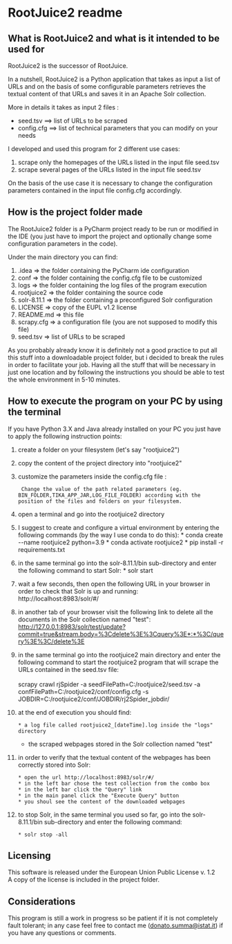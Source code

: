 # RootJuice2 readme     

## What is RootJuice2 and what is it intended to be used for

RootJuice2 is the successor of RootJuice.

In a nutshell, RootJuice2 is a Python application that takes as input a list of URLs and on the basis of some configurable parameters retrieves the textual content of that URLs and saves it in an Apache Solr collection.

More in details it takes as input 2 files :

* seed.tsv ==> list of URLs to be scraped
* config.cfg ==> list of technical parameters that you can modify on your needs

I developed and used this program for 2 different use cases:
1) scrape only the homepages of the URLs listed in the input file seed.tsv
2) scrape several pages of the URLs listed in the input file seed.tsv

On the basis of the use case it is necessary to change the configuration parameters contained in the input file config.cfg accordingly.


## How is the project folder made

The RootJuice2 folder is a PyCharm project ready to be run or modified in the IDE (you just have to import the project and optionally change some configuration parameters in the code).

Under the main directory you can find:
1) .idea => the folder containing the PyCharm ide configuration
2) conf => the folder containing the config.cfg file to be customized
3) logs => the folder containing the log files of the program execution
4) rootjuice2 => the folder containing the source code
5) solr-8.11.1 => the folder containing a preconfigured Solr configuration
6) LICENSE => copy of the EUPL v1.2 license
7) README.md => this file
8) scrapy.cfg => a configuration file (you are not supposed to modify this file)
9) seed.tsv => list of URLs to be scraped

As you probably already know it is definitely not a good practice to put all this stuff into a downloadable project folder, but i decided to break the rules in order to facilitate your job. Having all the stuff that will be necessary in just one location and by following the instructions you should be able to test the whole environment in 5-10 minutes.

## How to execute the program on your PC by using the terminal

If you have Python 3.X and Java already installed on your PC you just have to apply the following instruction points:

1) create a folder on your filesystem (let's say "rootjuice2")

2) copy the content of the project directory into "rootjuice2"

3) customize the parameters inside the config.cfg file :
        
        Change the value of the path related parameters (eg. BIN_FOLDER,TIKA_APP_JAR,LOG_FILE_FOLDER) according with the position of the files and folders on your filesystem.

4) open a terminal and go into the rootjuice2 directory

5) I suggest to create and configure a virtual environment by entering the following commands (by the way I use conda to do this):
        * conda create --name rootjuice2 python=3.9
        * conda activate rootjuice2
        * pip install -r requirements.txt

6) in the same terminal go into the solr-8.11.1/bin sub-directory and enter the following command to start Solr:
        * solr start

7) wait a few seconds, then open the following URL in your browser in order to check that Solr is up and running:
        </br> http://localhost:8983/solr/#/

8) in another tab of your browser visit the following link to delete all the documents in the Solr collection named "test":
        </br> http://127.0.0.1:8983/solr/test/update?commit=true&stream.body=%3Cdelete%3E%3Cquery%3E*:*%3C/query%3E%3C/delete%3E

9) in the same terminal go into the rootjuice2 main directory and enter the following command to start the rootjuice2 program that will scrape the URLs contained in the seed.tsv file:
        </br>
	</br>
	scrapy crawl rjSpider -a seedFilePath=C:/rootjuice2/seed.tsv -a confFilePath=C:/rootjuice2/conf/config.cfg -s JOBDIR=C:/rootjuice2/conf/JOBDIR/rj2Spider_jobdir/

10) at the end of execution you should find:

        * a log file called rootjuice2_[dateTime].log inside the "logs" directory
	* the scraped webpages stored in the Solr collection named "test"

11) in order to verify that the textual content of the webpages has been correctly stored into Solr:

        * open the url http://localhost:8983/solr/#/
        * in the left bar chose the test collection from the combo box
        * in the left bar click the "Query" link
        * in the main panel click the "Execute Query" button
        * you shoul see the content of the downloaded webpages

12) to stop Solr, in the same terminal you used so far, go into the solr-8.11.1/bin sub-directory and enter the following command:

        * solr stop -all
        

## Licensing

This software is released under the European Union Public License v. 1.2
</br>A copy of the license is included in the project folder.


## Considerations

This program is still a work in progress so be patient if it is not completely fault tolerant; in any case feel free to contact me (donato.summa@istat.it) if you have any questions or comments.

